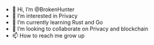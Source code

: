 - 👋 Hi, I’m @BrokenHunter
- 👀 I’m interested in Privacy
- 🌱 I’m currently learning Rust and Go
- 💞️ I’m looking to collaborate on Privacy and blockchain
- 📫 How to reach me grow up

<!---
BrokenHunter/BrokenHunter is a ✨ special ✨ repository because its `README.md` (this file) appears on your GitHub profile.
You can click the Preview link to take a look at your changes.
--->
